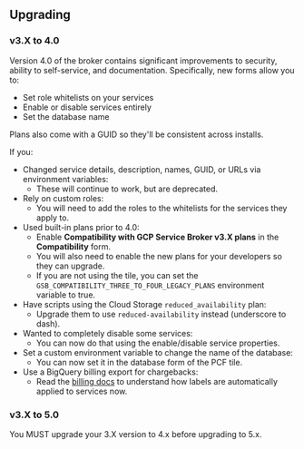 ## Upgrading

### v3.X to 4.0

Version 4.0 of the broker contains significant improvements to security, ability to self-service, and documentation.
Specifically, new forms allow you to:

* Set role whitelists on your services
* Enable or disable services entirely
* Set the database name

Plans also come with a GUID so they'll be consistent across installs.

If you:

* Changed service details, description, names, GUID, or URLs via environment variables:
  * These will continue to work, but are deprecated.
* Rely on custom roles:
  * You will need to add the roles to the whitelists for the services they apply to.
* Used built-in plans prior to 4.0:
  * Enable **Compatibility with GCP Service Broker v3.X plans** in the **Compatibility** form.
  * You will also need to enable the new plans for your developers so they can upgrade.
  * If you are not using the tile, you can set the `GSB_COMPATIBILITY_THREE_TO_FOUR_LEGACY_PLANS`
    environment variable to true.
* Have scripts using the Cloud Storage `reduced_availability` plan:
  * Upgrade them to use `reduced-availability` instead (underscore to dash).
* Wanted to completely disable some services:
  * You can now do that using the enable/disable service properties.
* Set a custom environment variable to change the name of the database:
  * You can now set it in the database form of the PCF tile.
* Use a BigQuery billing export for chargebacks:
  * Read the [billing docs](https://github.com/pivotal/cloud-service-broker/blob/master/docs/billing.md) to understand how labels are automatically applied to services now.

### v3.X to 5.0

You MUST upgrade your 3.X version to 4.x before upgrading to 5.x.
